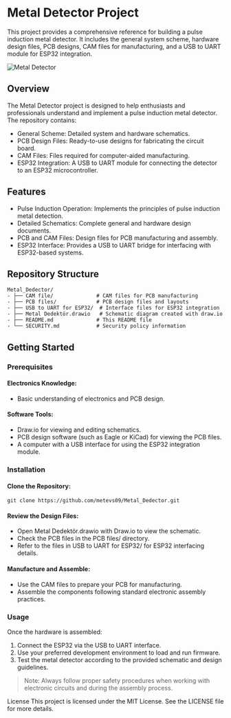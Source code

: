 # Metal Detector Project

This project provides a comprehensive reference for building a pulse induction metal detector. It includes the general system scheme, hardware design files, PCB designs, CAM files for manufacturing, and a USB to UART module for ESP32 integration.

![Metal Detector](https://github.com/user-attachments/assets/62b2c15e-c024-4212-9ba5-208b94c42c4e)

## Overview
The Metal Detector project is designed to help enthusiasts and professionals understand and implement a pulse induction metal detector. The repository contains:

- General Scheme: Detailed system and hardware schematics.
- PCB Design Files: Ready-to-use designs for fabricating the circuit board.
- CAM Files: Files required for computer-aided manufacturing.
- ESP32 Integration: A USB to UART module for connecting the detector to an ESP32 microcontroller.
## Features
- Pulse Induction Operation: Implements the principles of pulse induction metal detection.
- Detailed Schematics: Complete general and hardware design documents.
- PCB and CAM Files: Design files for PCB manufacturing and assembly.
- ESP32 Interface: Provides a USB to UART bridge for interfacing with ESP32-based systems.
  
## Repository Structure
```
Metal_Dedector/
- ├── CAM file/              # CAM files for PCB manufacturing
- ├── PCB files/             # PCB design files and layouts
- ├── USB to UART for ESP32/  # Interface files for ESP32 integration
- ├── Metal Dedektör.drawio   # Schematic diagram created with draw.io
- ├── README.md              # This README file
- └── SECURITY.md            # Security policy information
```
## Getting Started

### Prerequisites

#### Electronics Knowledge:
- Basic understanding of electronics and PCB design.
#### Software Tools:
- Draw.io for viewing and editing schematics.
- PCB design software (such as Eagle or KiCad) for viewing the PCB files.
- A computer with a USB interface for using the ESP32 integration module.
### Installation
#### Clone the Repository:
```git clone https://github.com/metevs09/Metal_Dedector.git```

#### Review the Design Files:
- Open Metal Dedektör.drawio with Draw.io to view the schematic.
- Check the PCB files in the PCB files/ directory.
- Refer to the files in USB to UART for ESP32/ for ESP32 interfacing details.
#### Manufacture and Assemble:
- Use the CAM files to prepare your PCB for manufacturing.
- Assemble the components following standard electronic assembly practices.
### Usage
Once the hardware is assembled:

1. Connect the ESP32 via the USB to UART interface.
2. Use your preferred development environment to load and run firmware.
3. Test the metal detector according to the provided schematic and design guidelines.
> Note: Always follow proper safety procedures when working with electronic circuits and during the assembly process.

License
This project is licensed under the MIT License. See the LICENSE file for more details.
